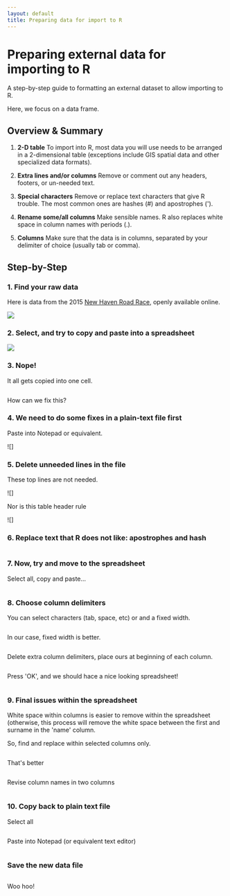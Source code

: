 ```yaml
---
layout: default
title: Preparing data for import to R
---
```


# Preparing external data for importing to R

A step-by-step guide to formatting an external dataset to allow importing to R.

Here, we focus on a data frame.


## Overview & Summary

1. **2-D table** To import into R, most data you will use needs to be arranged in a 2-dimensional table (exceptions include GIS spatial data and other specialized data formats).

2. **Extra lines and/or columns** Remove or comment out any headers, footers, or un-needed text.

3. **Special characters** Remove or replace text characters that give R trouble. The most common ones are hashes (#) and apostrophes (').

4. **Rename some/all columns** Make sensible names. R also replaces white space in column names with periods (.).

5. **Columns** Make sure that the data is in columns, separated by your delimiter of choice (usually tab or comma).


## Step-by-Step

### 1. Find your raw data

Here is data from the 2015 [New Haven Road Race](http://www.newhavenroadrace.org/wp-content/uploads/2015/03/NH16-5k-Overall.txt), openly available online.

![](https://intro2r.github.io/unit2/img/1.png)

### 2. Select, and try to copy and paste into a spreadsheet

![](https://intro2r.github.io/unit2/img/2.png)

### 3. Nope!

It all gets copied into one cell.

![]()

How can we fix this?

### 4. We need to do some fixes in a plain-text file first

Paste into Notepad or equivalent.

![]

### 5. Delete unneeded lines in the file

These top lines are not needed.

![]

Nor is this table header rule

![]

### 6. Replace text that R does not like: apostrophes and hash

![]()

### 7. Now, try and move to the spreadsheet

Select all, copy and paste...

![]()

### 8. Choose column delimiters

You can select characters (tab, space, etc) or and a fixed width.

![]()

In our case, fixed width is better.

![]()

Delete extra column delimiters, place ours at beginning of each column.

![]()

Press 'OK', and we should hace a nice looking spreadsheet!

![]()

### 9. Final issues within the spreadsheet

White space within columns is easier to remove within the spreadsheet (otherwise, this process will remove the white space between the first and surname in the 'name' column.

So, find and replace within selected columns only.

![]()

That's better

![]()

Revise column names in two columns

![]()

### 10. Copy back to plain text file

Select all

![]()

Paste into Notepad (or equivalent text editor)

![]()

### Save the new data file

![]()

Woo hoo!



